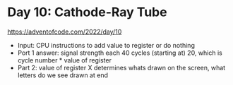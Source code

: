 # Day 10: Cathode-Ray Tube

https://adventofcode.com/2022/day/10

- Input: CPU instructions to add value to register or do nothing
- Port 1 answer: signal strength each 40 cycles (starting at) 20, which is
  cycle number * value of register
- Part 2: value of register X determines whats drawn on the screen, what letters
  do we see drawn at end
